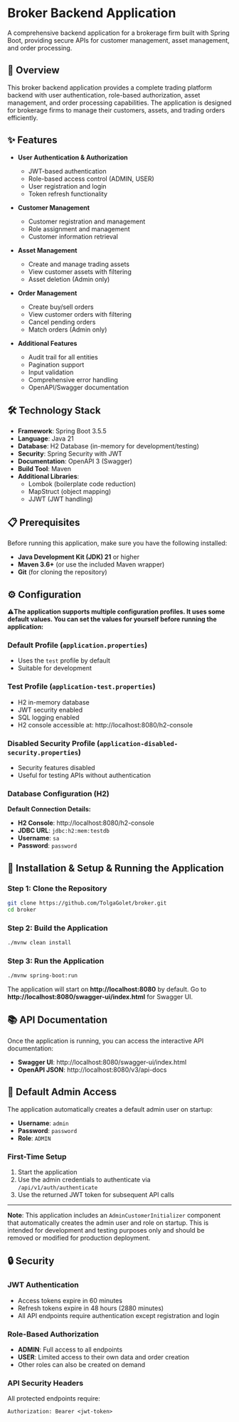 # Broker Backend Application

A comprehensive backend application for a brokerage firm built with Spring Boot, providing secure APIs for customer
management, asset management, and order processing.

## 🎯 Overview

This broker backend application provides a complete trading platform backend with user authentication, role-based
authorization, asset management, and order processing capabilities. The application is designed for brokerage firms to
manage their customers, assets, and trading orders efficiently.

## ✨ Features

- **User Authentication & Authorization**
    - JWT-based authentication
    - Role-based access control (ADMIN, USER)
    - User registration and login
    - Token refresh functionality

- **Customer Management**
    - Customer registration and management
    - Role assignment and management
    - Customer information retrieval

- **Asset Management**
    - Create and manage trading assets
    - View customer assets with filtering
    - Asset deletion (Admin only)

- **Order Management**
    - Create buy/sell orders
    - View customer orders with filtering
    - Cancel pending orders
    - Match orders (Admin only)

- **Additional Features**
    - Audit trail for all entities
    - Pagination support
    - Input validation
    - Comprehensive error handling
    - OpenAPI/Swagger documentation

## 🛠 Technology Stack

- **Framework**: Spring Boot 3.5.5
- **Language**: Java 21
- **Database**: H2 Database (in-memory for development/testing)
- **Security**: Spring Security with JWT
- **Documentation**: OpenAPI 3 (Swagger)
- **Build Tool**: Maven
- **Additional Libraries**:
    - Lombok (boilerplate code reduction)
    - MapStruct (object mapping)
    - JJWT (JWT handling)

## 📋 Prerequisites

Before running this application, make sure you have the following installed:

- **Java Development Kit (JDK) 21** or higher
- **Maven 3.6+** (or use the included Maven wrapper)
- **Git** (for cloning the repository)

## ⚙️ Configuration

⚠️**The application supports multiple configuration profiles. It uses some default values. You can set the values for
yourself before running the application:**

### Default Profile (`application.properties`)

- Uses the `test` profile by default
- Suitable for development

### Test Profile (`application-test.properties`)

- H2 in-memory database
- JWT security enabled
- SQL logging enabled
- H2 console accessible at: http://localhost:8080/h2-console

### Disabled Security Profile (`application-disabled-security.properties`)

- Security features disabled
- Useful for testing APIs without authentication

### Database Configuration (H2)

**Default Connection Details:**

- **H2 Console**: http://localhost:8080/h2-console
- **JDBC URL**: `jdbc:h2:mem:testdb`
- **Username**: `sa`
- **Password**: `password`

## 🚀 Installation & Setup & Running the Application

### Step 1: Clone the Repository

```bash
git clone https://github.com/TolgaGolet/broker.git
cd broker
```

### Step 2: Build the Application

```bash
./mvnw clean install
```

### Step 3: Run the Application

```bash
./mvnw spring-boot:run
```

The application will start on **http://localhost:8080** by default.
Go to **http://localhost:8080/swagger-ui/index.html** for Swagger UI.

## 📚 API Documentation

Once the application is running, you can access the interactive API documentation:

- **Swagger UI**: http://localhost:8080/swagger-ui/index.html
- **OpenAPI JSON**: http://localhost:8080/v3/api-docs

## 🔐 Default Admin Access

The application automatically creates a default admin user on startup:

- **Username**: `admin`
- **Password**: `password`
- **Role**: `ADMIN`

### First-Time Setup

1. Start the application
2. Use the admin credentials to authenticate via `/api/v1/auth/authenticate`
3. Use the returned JWT token for subsequent API calls

---
**Note**: This application includes an `AdminCustomerInitializer` component that automatically creates the admin user
and role on startup. This is intended for development and testing purposes only and should be removed or modified for
production deployment.

## 🔒 Security

### JWT Authentication

- Access tokens expire in 60 minutes
- Refresh tokens expire in 48 hours (2880 minutes)
- All API endpoints require authentication except registration and login

### Role-Based Authorization

- **ADMIN**: Full access to all endpoints
- **USER**: Limited access to their own data and order creation
- Other roles can also be created on demand

### API Security Headers

All protected endpoints require:

```
Authorization: Bearer <jwt-token>
```

